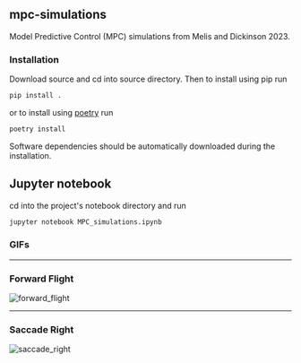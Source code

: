## mpc-simulations

Model Predictive Control (MPC) simulations from Melis and Dickinson 2023.


### Installation
Download source and cd into source directory. Then to install using pip run 

```bash
pip install .
```

or to install using [poetry](https://python-poetry.org/) run

```bash
poetry install
```

Software dependencies should be automatically downloaded during the
installation. 

## Jupyter notebook 

cd into the project's notebook directory and run 

```bash
jupyter notebook MPC_simulations.ipynb
```

### GIFs

---

### Forward Flight
![forward_flight](images/forward_flight.gif)

--- 

### Saccade Right
![saccade_right](images/saccade_right.gif)

